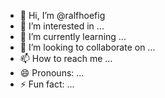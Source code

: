 - 👋 Hi, I’m @ralfhoefig
- 👀 I’m interested in ...
- 🌱 I’m currently learning ...
- 💞️ I’m looking to collaborate on ...
- 📫 How to reach me ...
- 😄 Pronouns: ...
- ⚡ Fun fact: ...

<!---
ralfhoefig/ralfhoefig is a ✨ special ✨ repository because its `README.md` (this file) appears on your GitHub profile.
You can click the Preview link to take a look at your changes.
--->
